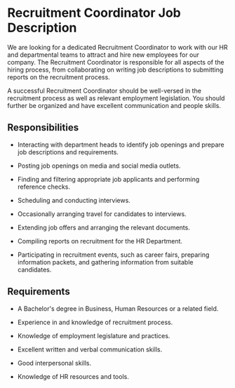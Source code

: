 # Recruitment Coordinator Job Description

We are looking for a dedicated Recruitment Coordinator to work with our HR and departmental teams to attract and hire new employees for our company. The Recruitment Coordinator is responsible for all aspects of the hiring process, from collaborating on writing job descriptions to submitting reports on the recruitment process.

A successful Recruitment Coordinator should be well-versed in the recruitment process as well as relevant employment legislation. You should further be organized and have excellent communication and people skills.

## Responsibilities

* Interacting with department heads to identify job openings and prepare job descriptions and requirements.

* Posting job openings on media and social media outlets.

* Finding and filtering appropriate job applicants and performing reference checks.

* Scheduling and conducting interviews.

* Occasionally arranging travel for candidates to interviews.

* Extending job offers and arranging the relevant documents.

* Compiling reports on recruitment for the HR Department.

* Participating in recruitment events, such as career fairs, preparing information packets, and gathering information from suitable candidates.

## Requirements

* A Bachelor's degree in Business, Human Resources or a related field.

* Experience in and knowledge of recruitment process.

* Knowledge of employment legislature and practices.

* Excellent written and verbal communication skills.

* Good interpersonal skills.

* Knowledge of HR resources and tools.

